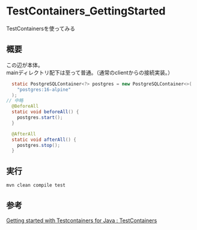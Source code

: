 # TestContainers_GettingStarted

TestContainersを使ってみる

## 概要

この辺が本体。  
mainディレクトリ配下は至って普通。（通常のclientからの接続実装。）

``` java
  static PostgreSQLContainer<?> postgres = new PostgreSQLContainer<>(
    "postgres:16-alpine"
  );
// 中略
  @BeforeAll
  static void beforeAll() {
    postgres.start();
  }

  @AfterAll
  static void afterAll() {
    postgres.stop();
  }

```

## 実行

``` bash
mvn clean compile test
```

## 参考

[Getting started with Testcontainers for Java : TestContainers](https://testcontainers.com/guides/getting-started-with-testcontainers-for-java/)